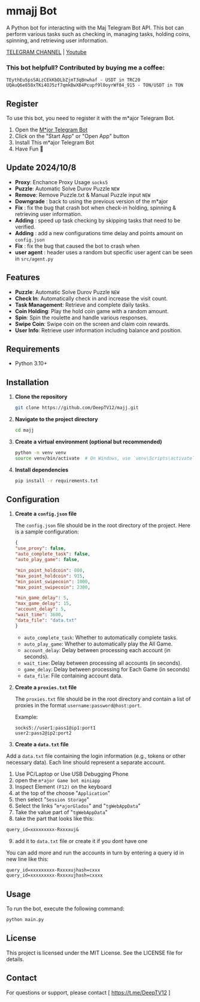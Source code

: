 # mmajj Bot

A Python bot for interacting with the Maj Telegram Bot API. This bot can perform various tasks such as checking in, managing tasks, holding coins, spinning, and retrieving user information.

[TELEGRAM CHANNEL](https://t.me/DeepTV12) | [Youtube](https://www.youtube.com/@DeepT.V)

### This bot helpfull? Contributed by buying me a coffee: 
```
TEythEu5psSALzCEkKbDLbZjmT3qBnwhaf - USDT in TRC20
UQAuQ6e858xTKi4OJ5zf7qmkBwXB4Pcupf9l0oyrWf84_915 - TON/USDT in TON
```

## Register

To use this bot, you need to register it with the m*ajor Telegram Bot. 

1. Open the [M*jor Telegram Bot](https://t.me/major/start?startapp=1621112077)
2. Click on the "Start App" or "Open App" button
3. Install This m*ajor Telegram Bot
4. Have Fun 🦈

## Update 2024/10/8

- **Proxy**: Enchance Proxy Usage `socks5`
- **Puzzle**: Automatic Solve Durov Puzzle `NEW`
- **Remove**: Remove Puzzle.txt & Manual Puzzle input `NEW`
- **Downgrade** : back to using the previous version of the m*ajor
- **Fix** : fix the bug that crash bot when check-in holding, spinning & retrieving user information.
- **Adding** : speed up task checking by skipping tasks that need to be verified.
- **Adding** : add a new configurations time delay and points amount on `config.json` 
- **Fix** : fix the bug that caused the bot to crash when 
- **user agent** : header uses a random but specific user agent can be seen in `src/agent.py`

## Features

- **Puzzle**: Automatic Solve Durov Puzzle `NEW`
- **Check In**: Automatically check in and increase the visit count.
- **Task Management**: Retrieve and complete daily tasks.
- **Coin Holding**: Play the hold coin game with a random amount.
- **Spin**: Spin the roulette and handle various responses.
- **Swipe Coin**: Swipe coin on the screen and claim coin rewards.
- **User Info**: Retrieve user information including balance and position.

## Requirements

- Python 3.10+

## Installation

1. **Clone the repository**

    ```bash
    git clone https://github.com/DeepTV12/majj.git
    ```

2. **Navigate to the project directory**

    ```bash
    cd majj
    ```

3. **Create a virtual environment (optional but recommended)**

    ```bash
    python -m venv venv
    source venv/bin/activate  # On Windows, use `venv\Scripts\activate`
    ```

4. **Install dependencies**

    ```bash
    pip install -r requirements.txt
    ```

## Configuration

1. **Create a `config.json` file**

    The `config.json` file should be in the root directory of the project. Here is a sample configuration:

    ```json
    {
    "use_proxy": false,
    "auto_complete_task": false,
    "auto_play_game": false,

    "min_point_holdcoin": 800,
    "max_point_holdcoin": 915,
    "min_point_swipecoin": 1000,
    "max_point_swipecoin": 2300,

    "min_game_delay": 5,
    "max_game_delay": 15,
    "account_delay": 5,
    "wait_time": 3600,
    "data_file": "data.txt"
    }

    ```

    - `auto_complete_task`: Whether to automatically complete tasks.
    - `auto_play_game`: Whether to automatically play the All Game.
    - `account_delay`: Delay between processing each account (in seconds).
    - `wait_time`: Delay between processing all accounts (in seconds).
    - `game_delay`: Delay between processing for Each Game (in seconds)
    - `data_file`: File containing account data.

2. **Create a `proxies.txt` file**

    The `proxies.txt` file should be in the root directory and contain a list of proxies in the format `username:password@host:port`.

    Example:

    ```
    socks5://user1:pass1@ip1:port1
    user2:pass2@ip2:port2
    ```

3. **Create a `data.txt` file**

  Add a `data.txt` file containing the login information (e.g., tokens or other necessary data). Each line should represent a separate account.
  1. Use PC/Laptop or Use USB Debugging Phone
  2. open the `m*ajor Game bot miniapp`
  3. Inspect Element `(F12)` on the keyboard
  4. at the top of the choose "`Application`" 
  5. then select "`Session Storage`" 
  6. Select the links "`m*ajorGlados`" and "`tgWebAppData`"
  7. Take the value part of "`tgWebAppData`"
  8. take the part that looks like this: 

```txt 
query_id=xxxxxxxxx-Rxxxxuj&
```
9. add it to `data.txt` file or create it if you dont have one

You can add more and run the accounts in turn by entering a query id in new line like this:
```txt
query_id=xxxxxxxxx-Rxxxxujhash=cxxx
query_id=xxxxxxxxx-Rxxxxujhash=cxxxx
```

## Usage

To run the bot, execute the following command:

```bash
python main.py
```

## License
This project is licensed under the MIT License. See the LICENSE file for details.

## Contact
For questions or support, please contact [ https://t.me/DeepTV12 ]
